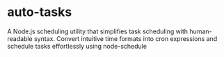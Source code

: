 # auto-tasks
A Node.js scheduling utility that simplifies task scheduling with human-readable syntax. Convert intuitive time formats into cron expressions and schedule tasks effortlessly using node-schedule
